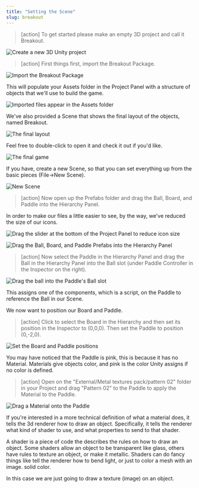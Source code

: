 ```yaml
---
title: "Setting the Scene"
slug: breakout
---
```


>[action]
>To get started please make an empty 3D project and call it Breakout.

![Create a new 3D Unity project](assets/set_up.png)

>[action]
>First things first, import the Breakout Package.

![Import the Breakout Package](assets/image09.png)

This will populate your Assets folder in the Project Panel with a structure of objects that we'll use to build the game.

![Imported files appear in the Assets folder](assets/new_assets.png)

We've also provided a Scene that shows the final layout of the objects, named Breakout.

![The final layout](assets/final.png)

Feel free to double-click to open it and check it out if you'd like.

![The final game](assets/final_layout.png)

If you have, create a new Scene, so that you can set everything up from the basic pieces (File->New Scene).

![New Scene](assets/new_scene.png)

>[action]
>Now open up the Prefabs folder and drag the Ball, Board, and Paddle into the Hierarchy Panel.

In order to make our files a little easier to see, by the way, we've reduced the size of our icons.

![Drag the slider at the bottom of the Project Panel to reduce icon size](assets/reduce_icon_size.gif)

![Drag the Ball, Board, and Paddle Prefabs into the Hierarchy Panel](assets/drag_ballboardpaddle.gif)

>[action]
>Now select the Paddle in the Hierarchy Panel and drag the Ball in the Hierarchy Panel into the Ball slot (under Paddle Controller in the Inspector on the right).

![Drag the ball into the Paddle's Ball slot](assets/drag_ball_into_slot.gif)

This assigns one of the components, which is a script, on the Paddle to reference the Ball in our Scene.

We now want to position our Board and Paddle.

>[action]
>Click to select the Board in the Hierarchy and then set its position in the Inspector to (0,0,0).  Then set the Paddle to position (0,-2,0).

![Set the Board and Paddle positions](assets/image03.jpg)

You may have noticed that the Paddle is pink, this is because it has no Material. Materials give objects color, and pink is the color Unity assigns if no color is defined.

>[action]
>Open on the "External/Metal textures pack/pattern 02" folder in your Project and drag "Pattern 02" to the Paddle to apply the Material to the Paddle.

![Drag a Material onto the Paddle](assets/drag_material.gif)

If you're interested in a more technical definition of what a material does, it tells the 3d renderer how to draw an object. Specifically, it tells the renderer what kind of shader to use, and what properties to send to that shader.

A shader is a piece of code the describes the rules on how to draw an object. Some shaders allow an object to be transparent like glass, others have rules to texture an object, or make it metallic. Shaders can do fancy things like tell the renderer how to bend light, or just to color a mesh with an image.
solid color.

In this case we are just going to draw a texture (image) on an object.
